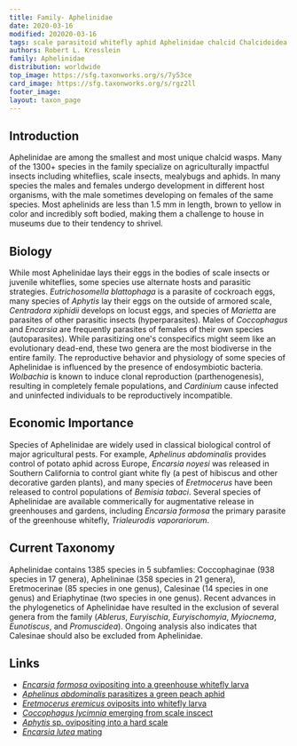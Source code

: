 ```yaml
---
title: Family- Aphelinidae
date: 2020-03-16
modified: 202020-03-16
tags: scale parasitoid whitefly aphid Aphelinidae chalcid Chalcidoidea
authors: Robert L. Kresslein
family: Aphelinidae
distribution: worldwide 
top_image: https://sfg.taxonworks.org/s/7y53ce
card_image: https://sfg.taxonworks.org/s/rgz2ll 
footer_image: 
layout: taxon_page
---
```


## Introduction
Aphelinidae are among the smallest and most unique chalcid wasps. Many of the 1300+ species in the family specialize on agriculturally impactful insects including whiteflies, scale insects, mealybugs and aphids. In many species the males and females undergo development in different host organisms, with the male sometimes developing on females of the same species. Most aphelinids are less than 1.5 mm in length, brown to yellow in color and incredibly soft bodied, making them a challenge to house in museums due to their tendency to shrivel.

## Biology
While most Aphelinidae lays their eggs in the bodies of scale insects or juvenile whiteflies, some species use alternate hosts and parasitic strategies.  _Eutrichosomella blattophaga_ is a parasite of cockroach eggs, many species of _Aphytis_ lay their eggs on the outside of armored scale, _Centradora xiphidii_ develops on locust eggs, and species of _Marietta_ are parasites of other parasitic insects (hyperparasites). Males of _Coccophagus_ and _Encarsia_ are frequently parasites of females of their own species (autoparasites). While parasitizing one's conspecifics might seem like an evolutionary dead-end, these two genera are the most biodiverse in the entire family. The reproductive behavior and physiology of some species of Aphelinidae is influenced by the presence of endosymbiotic bacteria. _Wolbachia_ is known to induce clonal reproduction (parthenogenesis), resulting in completely female populations, and _Cardinium_ cause infected and uninfected individuals to be reproductively incompatible. 

## Economic Importance
Species of Aphelinidae are widely used in classical biological control of major agricultural pests. For example, _Aphelinus abdominalis_  provides control of potato aphid across Europe, _Encarsia noyesi_ was released in Southern California to control  giant white fly (a pest of hibiscus and other decorative garden plants), and many species of _Eretmocerus_ have been released to control populations of _Bemisia tabaci_. Several species of Aphelinidae are available commerically for augmentative release in greenhouses and gardens, including _Encarsia formosa_ the primary parasite of the greenhouse whitefly, _Trialeurodis vaporariorum_.  

## Current Taxonomy
Aphelinidae contains 1385 species in 5 subfamlies: Coccophaginae (938 species in 17 genera), Aphelininae (358 species in 21 genera), Eretmocerinae (85 species in one genus), Calesinae (14 species in one genus) and Eriaphytinae (two species in one genus). Recent advances in the phylogenetics of Aphelinidae have resulted in the exclusion of several genera from the family (_Ablerus_, _Euryischia_, _Euryischomyia_, _Myiocnema_, _Eunotiscus_, and _Promuscidea_). Ongoing analysis also indicates that Calesinae should also be excluded from Aphelinidae.  

## Links
* [_Encarsia formosa_ ovipositing into a greenhouse whitefly larva](https://www.youtube.com/watch?v=XZBGQBvvm-I)
* [_Aphelinus abdominalis_ parasitizes a green peach aphid](https://www.youtube.com/watch?v=RWxjB2nKi2U)
* [_Eretmocerus eremicus_ oviposits into whitefly larva](https://www.youtube.com/watch?v=A0CBFSpXhK8)
* [_Coccophagus lycimnia_ emerging from scale inscect](https://www.youtube.com/watch?v=xV5I3_Oqb6M)
* [_Aphytis_ sp. ovipositing into a hard scale](https://www.youtube.com/watch?v=T9D1xZQkUkE)
* [_Encarsia lutea_ mating ](https://vimeo.com/218456567)
